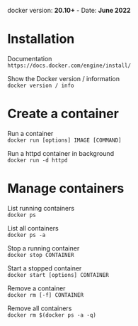  docker version: __20.10+__ - Date: __June 2022__
 
# Installation

Documentation  
`https://docs.docker.com/engine/install/`

Show the Docker version / information  
`docker version / info`

# Create a container

Run a container  
`docker run [options] IMAGE [COMMAND]`

Run a httpd container in background  
`docker run -d httpd`

# Manage containers

List running containers  
`docker ps`

List all containers  
`docker ps -a`

Stop a running container  
`docker stop CONTAINER`

Start a stopped container  
`docker start [options] CONTAINER`

Remove a container  
`docker rm [-f] CONTAINER`

Remove all containers  
`docker rm $(docker ps -a -q)`
